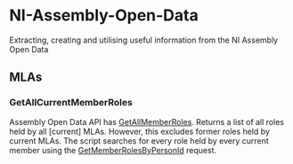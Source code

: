# NI-Assembly-Open-Data
Extracting, creating and utilising useful information from the NI Assembly Open Data

## MLAs
### GetAllCurrentMemberRoles
Assembly Open Data API has [GetAllMemberRoles](http://data.niassembly.gov.uk/members_json.ashx?m=GetAllMemberRoles). Returns a list of all roles held by all [current] MLAs. However, this excludes former roles held by current MLAs. The script searches for every role held by every current member using the [GetMemberRolesByPersonId](http://data.niassembly.gov.uk/members.asmx?op=GetMemberRolesByPersonId_JSON) request.
